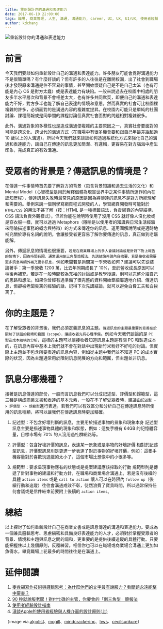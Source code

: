 ```yaml
---
title: 重新設計你的溝通和表達能力
date: 2017-06-10 22:00:00
tags: 職場, 商業管理, 人生, 溝通, 溝通能力, career, UI, UX, UI/UX, 使用者經驗, 使用者經驗設計
author: kdchang
---
```


![重新設計你的溝通和表達能力](man-people-space-desk.jpg)

# 前言
今天我們要談如何重新設計自己的溝通和表達能力。許多朋友可能會覺得溝通能力不是很簡單嗎？有什麼好談的？但有許多的人往往是在離開校園，出了社會到職場後才發現原來溝通是件不容易的事情，甚至開始懷疑自己是不是自己太笨（也有可能是內心 OS 是對方太蠢）或是表達能力有缺陷。一般來說過去在校園中相處的朋友多半水平層次和背景不會相差太大，也有許多共同默契，即便自己的溝通和表達能力不好，對方多半也能了解自己表達的情境和意思。然而真實的社會可比校園裡複雜的許多，必須面對的是溝通內容的複雜度提昇。在校園內可能只是單純的社團討論、課程簡報或是同學間的課程討論但真實社會面對的問題相對複雜很多。

此外，溝通對象的多樣性也是造成溝通便複雜的主要原因之一，真實社會要面對的可能是跨文化、跨世代的溝通方式（在職場中有很多機會要和跟自己年齡差距超過 10 歲以上的人溝通）。所以今天我們就來談談如何透過系統化方式來強化自己的溝通和表達能力，讓自己在傳達的訊息更加簡潔、有邏輯，更容易在對方腦海中產生印象，完成真正的有效溝通。

# 受眾者的背景是？傳遞訊息的情境是？
在傳達一件事情時首先要了解對方的背景（包含背景知識和過去生活的文化）和 Mental Model（心智模型是用於解釋個體為現實世界中之某件事情所運作的內在認知歷程），傳達訊息失敗時最常見的原因是因為將傳達的訊息不是對方所能理解和需要的。舉例來說一個剛學寫網頁程式開發的人，學習網頁開發時可能對於 `HTML/CSS` 的用法不甚了解（按：HTML 是一種標籤語法，負責網頁的內容結構，CSS 語法負責外觀樣式）。但若你能在說明時使用了沒用 CSS 就好像人沒化妝或是穿衣服一樣，就可以透過 Metaphors（隱喻是以使用者的知識與日常生活經驗來隱喻描述事務的概念與特徵）的方式來傳達你的訊息、運用圖解說明或是適時地補充關於專有名詞的說明，會讓接受者更容易了解你要傳達的訊息，真正做到老嫗能解。

另外，傳遞訊息的情境也很重要，`若是在商業職場上的多人會議討論或是針對下對上報告的情境下，因為時間有限，通常運用倒三角型簡報法，先講結論再講內容摘要，若是接收者需要更多訊息再額外補充更多訊息`，例如老闆若是詢問第一季營收如何？建議可以先從結論著手：第一季營收 1200 萬，比去年同期成長了 10%，至於營收成長原因可以稍後再補充。若是在一般時間較為充裕的討論或是教學授課，則可以完整介紹自己的思路和想法。如果你曾經有過準備了很完整的資料開始鉅細靡遺地介紹、傳達訊息，但卻被老闆臭罵的經驗的話，記得下次先講結論，就可以避免白費工夫和白挨罵了。

# 你的主題是？
在了解受眾者的背景後，我們必須定義訊息的主題。`傳遞訊息的主題最重要的意義在於限制了談話的範疇和範圍（scope），讓接收者先有心理準備`。例如今天我們談論的是 `PC 製造成本結構的分析`，這樣的主題可以讓接收者知道訊息主題是有關 PC 和製造成本的，在訊息內容中基本上我們就不會在對話中出現新竹米粉好不好吃的討論。但實際上主題並不包含所要表達的訊息內容，例如從主題中我們並不知道 PC 的成本實際的狀況，因為主題通常用於限制訊息開展的方向和範圍，但主題並非訊息。

# 訊息分哪幾種？
接著是訊息傳達的部份，一般而言訊息我們可以分成記述型、評價型和歸範型，這三種是構成商業文書和表達的基本元素，一般在不了解受眾者時，建議由`記述型 -> 評價型 -> 規範型`進行表達。若我們可以有效區分和分析自己在傳達訊息時所使用的訊息種類，將可以讓我們在傳遞訊息時更加精確。

1. 記述型：不包含好壞判斷的訊息，主要用於描述事物的景象和現象本身
    記述型訊息主要是描述事物具體的現象和狀態，例如：這隻手機有 64GB 的記憶體容量，目標市場有 70% 的人沒用過社群網路等。

2. 評價型：包含好壞評價的訊息，表達某一景象或是事物的好壞評價
    相對於記述型訊息，評價型訊息則是更進一步表達了對於事物的好壞評價，例如：這隻手機容量對於喜歡玩遊戲的太小了，這個市場比想像中的小很多等。

3. 規範型：要求呈現事物應有的狀態或是提案建議應該採取的行動
    規範型則是傳遞了針對事物的建議和行動方針，在職場和商業場合溝通上，若是沒有後續的具體 `action items` 或是 `call to action` 讓人可以在時限內 `follow up`（後續行動和追蹤）往往會溝通成效不彰，徒然浪費了寶貴時間，所以通常保持任何會議或是信件結束前要附上後續的 `action items`。

# 總結
以上探討了如何重新設計自己在商業文書或是訊息傳達的溝通和表達能力。要成為一個兼具邏輯思考、思慮縝密和具備良好表達能力的人才，必須對於掌握受眾者的背景、情境和主題與訊息之間的調和，更重要的是提供後續追蹤的具體行動。只要能把握住以上幾個原則，反覆練習，相信你也可以在職場或商業場合溝通上更加如魚得水，畢竟職場上花最多的時間往往是在溝通上。


# 延伸閱讀
1. [麥肯錫寫作技術與邏輯思考：為什麼他們的文字最有說服力？看問題永遠能擊中要害？](http://www.books.com.tw/products/0010526016)
2. [90 秒就說服老闆！對付忙碌的主管，你要會的「倒三角型」簡報法](https://www.managertoday.com.tw/books/view/54138)
2. [使用者經驗設計指南](http://labelhigh.blogspot.tw/2015/02/blog-post_12.html)
3. [淺談Apple的使用者經驗與人機介面的設計原則(上)](http://www.naipo.com/Portals/1/web_tw/Knowledge_Center/Industry_Economy/publish-224.htm)

（image via [algolist](http://www.algolist.net/img/hash-table-chaining.png)、[mcgill](http://cim.mcgill.ca/~gamboa/cs202/Material/class20/img/class20/dictionary.png)、[mindcrackerinc](http://csharpcorner.mindcrackerinc.netdna-cdn.com/UploadFile/BlogImages/08052016045037AM/Map1.png)、[hws](http://math.hws.edu/javanotes/c10/hash-table.png)、[cecilsunkure](http://1.bp.blogspot.com/-glyiSfW0o4E/T_IP8EeqlMI/AAAAAAAAAFk/hXf5GT57SpA/s1600/LinearProbeCollisionClusters.png)）